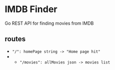 # IMDB Finder
Go REST API for finding movies from IMDB

## routes
- `"/": homePage string -> "Home page hit" `
- - `"/movies": allMovies json -> movies list `
